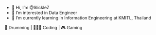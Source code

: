 - 👋 Hi, I’m @SlickleZ
- 👀 I’m interested in Data Engineer
- 🌱 I’m currently learning in Information Engineering at KMITL, Thailand 


🥁 Drumming | 👨🏻‍💻 Coding | 🎮 Gaming
